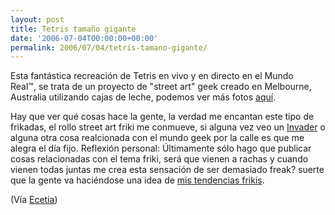 ```yaml
---
layout: post
title: Tetris tamaño gigante
date: '2006-07-04T00:00:00+00:00'
permalink: 2006/07/04/tetris-tamano-gigante/
---
```

<a href="http://www.woostercollective.com/2006/07/another_crate_piece_from_melbourne.html"><img style="float:right; margin:0 0 10px 10px;cursor:pointer; cursor:hand;" src="http://photos1.blogger.com/blogger/6639/1972/320/tetriscrates.jpg" border="0" alt="" /></a>Esta fantástica recreación de Tetris en vivo y en directo en el Mundo Real&trade;, se trata de un proyecto de "street art" geek creado en Melbourne, Australia utilizando cajas de leche, podemos ver más fotos <a href="http://www.woostercollective.com/2006/07/another_crate_piece_from_melbourne.html">aquí</a>. 

Hay que ver qué cosas hace la gente, la verdad me encantan este tipo de frikadas, el rollo street art friki me conmueve, si alguna vez veo un <a href="http://resistancefutile.blogspot.com/2006/03/el-movimiento-space-invaders.html">Invader</a> o alguna otra cosa realcionada con el mundo geek por la calle es que me alegra el día fijo. Reflexión personal: Últimamente sólo hago que publicar cosas relacionadas con el tema friki, será que vienen a rachas y cuando vienen todas juntas me crea esta sensación de ser demasiado freak? suerte que la gente va haciéndose una idea de <a href="http://solo.infames.org/se-buscan-frikis/">mis tendencias frikis</a>.

(Vía <a href="http://www.ecetia.com/2006/07/03/tetris-tamano-gigante/">Ecetia</a>)
